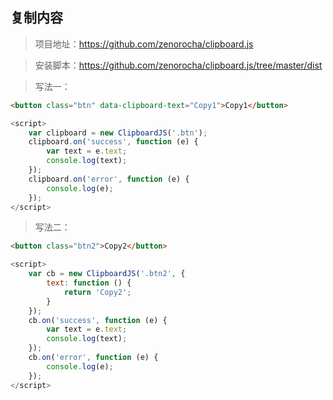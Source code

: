 ## 复制内容

> 项目地址：https://github.com/zenorocha/clipboard.js


> 安装脚本：https://github.com/zenorocha/clipboard.js/tree/master/dist



> 写法一：

```html
<button class="btn" data-clipboard-text="Copy1">Copy1</button>
```
```js
<script>
    var clipboard = new ClipboardJS('.btn');
    clipboard.on('success', function (e) {
        var text = e.text;
        console.log(text);
    });
    clipboard.on('error', function (e) {
        console.log(e);
    });
</script>
```


> 写法二：

```html
<button class="btn2">Copy2</button>
```
```js
<script>
    var cb = new ClipboardJS('.btn2', {
        text: function () {
            return 'Copy2';
        }
    });
    cb.on('success', function (e) {
        var text = e.text;
        console.log(text);
    });
    cb.on('error', function (e) {
        console.log(e);
    });
</script>
```